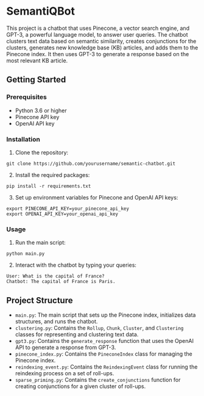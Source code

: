 # SemantiQBot

This project is a chatbot that uses Pinecone, a vector search engine, and GPT-3, a powerful language model, to answer user queries. The chatbot clusters text data based on semantic similarity, creates conjunctions for the clusters, generates new knowledge base (KB) articles, and adds them to the Pinecone index. It then uses GPT-3 to generate a response based on the most relevant KB article.

## Getting Started

### Prerequisites

- Python 3.6 or higher
- Pinecone API key
- OpenAI API key

### Installation

1. Clone the repository:

```
git clone https://github.com/yourusername/semantic-chatbot.git
```

2. Install the required packages:

```
pip install -r requirements.txt
```

3. Set up environment variables for Pinecone and OpenAI API keys:

```
export PINECONE_API_KEY=your_pinecone_api_key
export OPENAI_API_KEY=your_openai_api_key
```

### Usage

1. Run the main script:

```
python main.py
```

2. Interact with the chatbot by typing your queries:

```
User: What is the capital of France?
Chatbot: The capital of France is Paris.
```

## Project Structure

- `main.py`: The main script that sets up the Pinecone index, initializes data structures, and runs the chatbot.
- `clustering.py`: Contains the `Rollup`, `Chunk`, `Cluster`, and `Clustering` classes for representing and clustering text data.
- `gpt3.py`: Contains the `generate_response` function that uses the OpenAI API to generate a response from GPT-3.
- `pinecone_index.py`: Contains the `PineconeIndex` class for managing the Pinecone index.
- `reindexing_event.py`: Contains the `ReindexingEvent` class for running the reindexing process on a set of roll-ups.
- `sparse_priming.py`: Contains the `create_conjunctions` function for creating conjunctions for a given cluster of roll-ups.